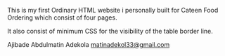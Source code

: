 This is my first Ordinary HTML website i personally built for Cateen Food Ordering which consist of four pages.

It also consist of minimum CSS for the visibility of the table border line.

Ajibade Abdulmatin Adekola
matinadekol33@gmail.com
